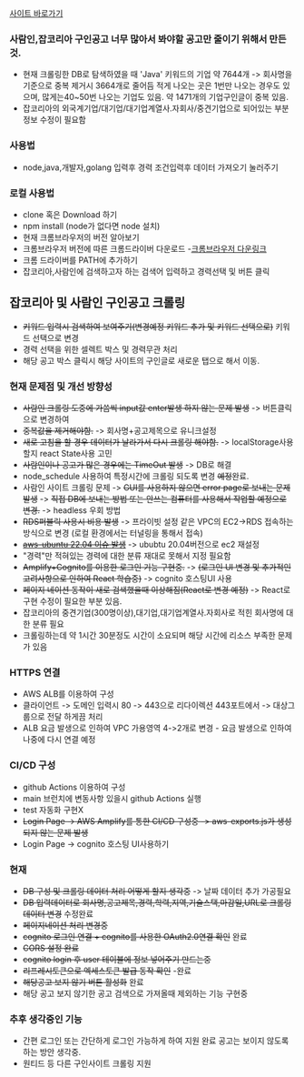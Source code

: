 
[사이트 바로가기](https://findjob.lsapee.com)

### 사람인,잡코리아 구인공고 너무 많아서 봐야할 공고만 줄이기 위해서 만든 것.
 - 현재 크롤링한 DB로 탐색하였을 때 'Java' 키워드의 기업 약 7644개 -> 회사명을 기준으로 중복 제거시 3664개로 줄어듬 적게 나오는 곳은 1번만 나오는 경우도 있으며, 많게는40~50번 나오는 기업도 있음. 약 1471개의 기업구인글이 중복 있음.
 - 잡코리아의 외국계기업/대기업/대기업계열사.자회사/중견기업으로 되어있는 부분 정보 수정이 필요함

### 사용법
 - node,java,개발자,golang 입력후 경력 조건입력후 데이터 가져오기 눌러주기

### 로컬 사용법
 - clone 혹은 Download 하기
 - npm install (node가 없다면 node 설치)
 - 현재 크롬브라우저의 버전 알아보기
 - 크롬브라우저 버전에 따른 크롬드라이버 다운로드 -[크롬브라우저 다운링크](https://chromedriver.chromium.org/downloads/version-selection)
 - 크롬 드라이버를 PATH에 추가하기
 - 잡코리아,사람인에 검색하고자 하는 검색어 입력하고 경력선택 및 버튼 클릭

## 잡코리아 및 사람인 구인공고 크롤링

 - ~~키워드 입력시 검색하여 보여주기(변경예정 키워드 추가 및 키워드 선택으로)~~ 키워드 선택으로 변경
 - 경력 선택을 위한 셀렉트 박스 및 경력무관 처리
 - 해당 공고 박스 클릭시 해당 사이트의 구인글로 새로운 탭으로 해서 이동.

### 현재 문제점 및 개선 방향성
 
 - ~~사람인 크롤링 도중에 가씀씩 input값 enter발생 하지 않는 문제 발생~~ -> 버튼클릭으로 변경하여
 - ~~중복값을 제거해야함.~~ -> 회사명+공고제목으로 유니크설정 
 - ~~새로 고침을 할 경우 데이터가 날라가서 다시 크롤링 해야함.~~ -> localStorage사용할지 react State사용 고민
 - ~~사람인이나 공고가 많은 경우에는 TimeOut 발생~~ -> DB로 해결
 - node_schedule 사용하여 특정시간에 크롤링 되도록 변경 ~~예정~~완료.
 - 사람인 사이트 크롤링 문제 -> ~~GUI를 사용하지 않으면 error page로 보내는 문제 발생~~ -> ~~직접 DB에 보내는 방법 또는 안쓰는 컴퓨터를 사용해서 작업할 예정으로 변경.~~ -> headless 우회 방법
 - ~~RDS퍼블릭 사용시 비용 발생~~ -> 프라이빗 설정 같은 VPC의 EC2->RDS 접속하는 방식으로 변경 (로컬 환경에서는 터널링을 통해서 접속)
 - ~~[aws-ubuntu 22.04 이슈 발생](https://bugs.launchpad.net/ubuntu/+source/linux-aws/+bug/2058480)~~ -> ububtu 20.04버전으로 ec2 재설정
 - "경력"만 적혀있는 경력에 대한 분류 재대로 못해서 지정 필요함
 - ~~Amplify+Cognito를 이용한 로그인 기능 구현중.~~ -> ~~(로그인 UI 변경 및 추가적인 고려사항으로 인하여 React 학습중)~~ -> cognito 호스팅UI 사용
 - ~~페이지 네이션 동작이 새로 검색했을때 이상해짐(React로 변경 예정)~~ -> React로 구현 수정이 필요한 부분 있음.
 - 잡코리아의 중견기업(300명이상),대기업,대기업계열사.자회사로 적힌 회사명에 대한 분류 필요
 - 크롤링하는데 약 1시간 30분정도 시간이 소요되며 해당 시간에 리소스 부족한 문제가 있음
### HTTPS 연결

 - AWS ALB를 이용하여 구성
 - 클라이언트 -> 도메인 입력시 80 -> 443으로 리다이렉션 443포트에서 -> 대상그룹으로 전달 하게끔 처리
 - ALB 요금 발생으로 인하여 VPC 가용영역 4->2개로 변경 - 요금 발생으로 인하여 나중에 다시 연결 예정

### CI/CD 구성

 -  github Actions 이용하여 구성
 -  main 브런치에 변동사항 있을시 github Actions 실행
 -  test 자동화 구현X
 -  ~~Login Page -> AWS Amplify를 통한 CI/CD 구성중 -> aws-exports.js가 생성되지 않는 문제 발생~~
 - Login Page -> cognito 호스팅 UI사용하기

### 현재

- ~~DB 구성 및 크롤링 데이터 처리 어떻게 할지 생각중~~ -> 날짜 데이터 추가 가공필요
- ~~DB 입력데이터로 회사명,공고제목,경력,학력,지역,기술스택,마감일,URL로 크롤링 데이터 변경~~ 수정완료
- ~~페이지네이션 처리 변경중~~
- ~~cognito 로그인 연결 + cognito를 사용한 OAuth2.0연결 확인~~ 완료
- ~~CORS 설정 완료~~
- ~~cognito login 후 user 테이블에 정보 넣어주기 만드는중~~
- ~~리프레시토큰으로 엑세스토큰 발급 동작 확인~~ -완료
- ~~해당공고 보지 않기 버튼 활성화~~ 완료
- 해당 공고 보지 않기한 공고 검색으로 가져올때 제외하는 기능 구현중

### 추후 생각중인 기능

- 간편 로그인 또는 간단하게 로그인 가능하게 하여 지원 완료 공고는 보이지 않도록 하는 방안 생각중.
- 원티드 등 다른 구인사이트 크롤링 지원


 